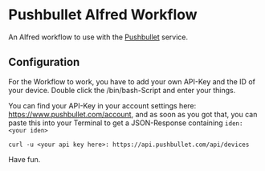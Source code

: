 Pushbullet Alfred Workflow
==========================

An Alfred workflow to use with the [Pushbullet](https://www.pushbullet.com) service.

## Configuration

For the Workflow to work, you have to add your own API-Key and the ID of your device. Double click the /bin/bash-Script and enter your things.

You can find your API-Key in your account settings here: https://www.pushbullet.com/account, and as soon as you got that, you can paste this into your Terminal to get a JSON-Response containing `iden: <your iden>`

```
curl -u <your api key here>: https://api.pushbullet.com/api/devices
```

Have fun.
